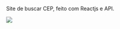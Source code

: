 Site de buscar CEP, feito com Reactjs e API.

<img src="https://github.com/CaduhMourao/ImagensProjetos/blob/main/BuscadorCep/Screenshot%202022-08-21%20at%2009-59-41%20Buscador%20de%20CEP.png" />
